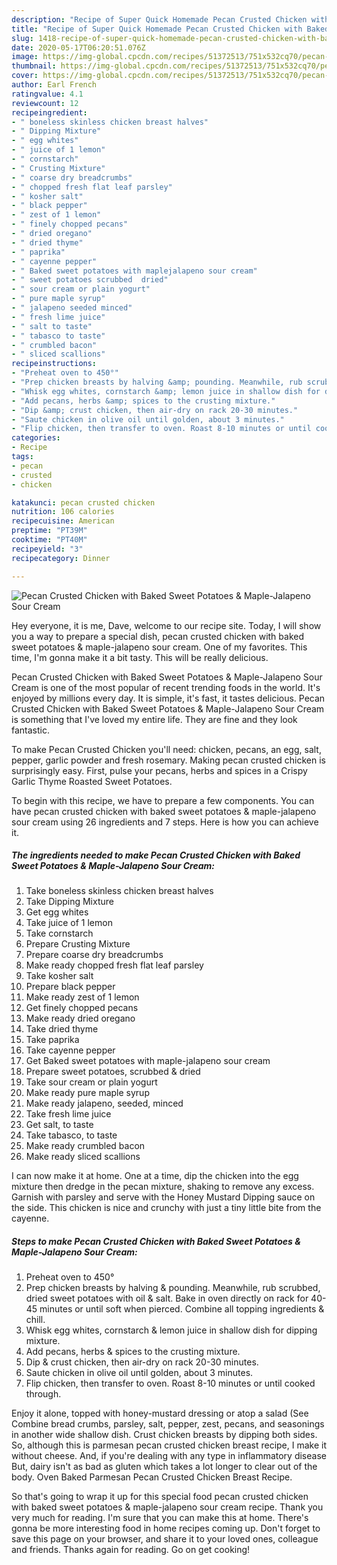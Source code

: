 ```yaml
---
description: "Recipe of Super Quick Homemade Pecan Crusted Chicken with Baked Sweet Potatoes &amp;amp; Maple-Jalapeno Sour Cream"
title: "Recipe of Super Quick Homemade Pecan Crusted Chicken with Baked Sweet Potatoes &amp;amp; Maple-Jalapeno Sour Cream"
slug: 1418-recipe-of-super-quick-homemade-pecan-crusted-chicken-with-baked-sweet-potatoes-and-amp-maple-jalapeno-sour-cream
date: 2020-05-17T06:20:51.076Z
image: https://img-global.cpcdn.com/recipes/51372513/751x532cq70/pecan-crusted-chicken-with-baked-sweet-potatoes-maple-jalapeno-sour-cream-recipe-main-photo.jpg
thumbnail: https://img-global.cpcdn.com/recipes/51372513/751x532cq70/pecan-crusted-chicken-with-baked-sweet-potatoes-maple-jalapeno-sour-cream-recipe-main-photo.jpg
cover: https://img-global.cpcdn.com/recipes/51372513/751x532cq70/pecan-crusted-chicken-with-baked-sweet-potatoes-maple-jalapeno-sour-cream-recipe-main-photo.jpg
author: Earl French
ratingvalue: 4.1
reviewcount: 12
recipeingredient:
- " boneless skinless chicken breast halves"
- " Dipping Mixture"
- " egg whites"
- " juice of 1 lemon"
- " cornstarch"
- " Crusting Mixture"
- " coarse dry breadcrumbs"
- " chopped fresh flat leaf parsley"
- " kosher salt"
- " black pepper"
- " zest of 1 lemon"
- " finely chopped pecans"
- " dried oregano"
- " dried thyme"
- " paprika"
- " cayenne pepper"
- " Baked sweet potatoes with maplejalapeno sour cream"
- " sweet potatoes scrubbed  dried"
- " sour cream or plain yogurt"
- " pure maple syrup"
- " jalapeno seeded minced"
- " fresh lime juice"
- " salt to taste"
- " tabasco to taste"
- " crumbled bacon"
- " sliced scallions"
recipeinstructions:
- "Preheat oven to 450°"
- "Prep chicken breasts by halving &amp; pounding. Meanwhile, rub scrubbed, dried sweet potatoes with oil &amp; salt. Bake in oven directly on rack for 40-45 minutes or until soft when pierced. Combine all topping ingredients &amp; chill."
- "Whisk egg whites, cornstarch &amp; lemon juice in shallow dish for dipping mixture."
- "Add pecans, herbs &amp; spices to the crusting mixture."
- "Dip &amp; crust chicken, then air-dry on rack 20-30 minutes."
- "Saute chicken in olive oil until golden, about 3 minutes."
- "Flip chicken, then transfer to oven. Roast 8-10 minutes or until cooked through."
categories:
- Recipe
tags:
- pecan
- crusted
- chicken

katakunci: pecan crusted chicken 
nutrition: 106 calories
recipecuisine: American
preptime: "PT39M"
cooktime: "PT40M"
recipeyield: "3"
recipecategory: Dinner

---
```



![Pecan Crusted Chicken with Baked Sweet Potatoes &amp; Maple-Jalapeno Sour Cream](https://img-global.cpcdn.com/recipes/51372513/751x532cq70/pecan-crusted-chicken-with-baked-sweet-potatoes-maple-jalapeno-sour-cream-recipe-main-photo.jpg)

Hey everyone, it is me, Dave, welcome to our recipe site. Today, I will show you a way to prepare a special dish, pecan crusted chicken with baked sweet potatoes &amp; maple-jalapeno sour cream. One of my favorites. This time, I'm gonna make it a bit tasty. This will be really delicious.

Pecan Crusted Chicken with Baked Sweet Potatoes &amp; Maple-Jalapeno Sour Cream is one of the most popular of recent trending foods in the world. It's enjoyed by millions every day. It is simple, it's fast, it tastes delicious. Pecan Crusted Chicken with Baked Sweet Potatoes &amp; Maple-Jalapeno Sour Cream is something that I've loved my entire life. They are fine and they look fantastic.

To make Pecan Crusted Chicken you&#39;ll need: chicken, pecans, an egg, salt, pepper, garlic powder and fresh rosemary. Making pecan crusted chicken is surprisingly easy. First, pulse your pecans, herbs and spices in a Crispy Garlic Thyme Roasted Sweet Potatoes.


To begin with this recipe, we have to prepare a few components. You can have pecan crusted chicken with baked sweet potatoes &amp; maple-jalapeno sour cream using 26 ingredients and 7 steps. Here is how you can achieve it.

<!--inarticleads1-->

##### The ingredients needed to make Pecan Crusted Chicken with Baked Sweet Potatoes &amp; Maple-Jalapeno Sour Cream:

1. Take  boneless skinless chicken breast halves
1. Take  Dipping Mixture
1. Get  egg whites
1. Take  juice of 1 lemon
1. Take  cornstarch
1. Prepare  Crusting Mixture
1. Prepare  coarse dry breadcrumbs
1. Make ready  chopped fresh flat leaf parsley
1. Take  kosher salt
1. Prepare  black pepper
1. Make ready  zest of 1 lemon
1. Get  finely chopped pecans
1. Make ready  dried oregano
1. Take  dried thyme
1. Take  paprika
1. Take  cayenne pepper
1. Get  Baked sweet potatoes with maple-jalapeno sour cream
1. Prepare  sweet potatoes, scrubbed &amp; dried
1. Take  sour cream or plain yogurt
1. Make ready  pure maple syrup
1. Make ready  jalapeno, seeded, minced
1. Take  fresh lime juice
1. Get  salt, to taste
1. Take  tabasco, to taste
1. Make ready  crumbled bacon
1. Make ready  sliced scallions


I can now make it at home. One at a time, dip the chicken into the egg mixture then dredge in the pecan mixture, shaking to remove any excess. Garnish with parsley and serve with the Honey Mustard Dipping sauce on the side. This chicken is nice and crunchy with just a tiny little bite from the cayenne. 

<!--inarticleads2-->

##### Steps to make Pecan Crusted Chicken with Baked Sweet Potatoes &amp; Maple-Jalapeno Sour Cream:

1. Preheat oven to 450°
1. Prep chicken breasts by halving &amp; pounding. Meanwhile, rub scrubbed, dried sweet potatoes with oil &amp; salt. Bake in oven directly on rack for 40-45 minutes or until soft when pierced. Combine all topping ingredients &amp; chill.
1. Whisk egg whites, cornstarch &amp; lemon juice in shallow dish for dipping mixture.
1. Add pecans, herbs &amp; spices to the crusting mixture.
1. Dip &amp; crust chicken, then air-dry on rack 20-30 minutes.
1. Saute chicken in olive oil until golden, about 3 minutes.
1. Flip chicken, then transfer to oven. Roast 8-10 minutes or until cooked through.


Enjoy it alone, topped with honey-mustard dressing or atop a salad (See Combine bread crumbs, parsley, salt, pepper, zest, pecans, and seasonings in another wide shallow dish. Crust chicken breasts by dipping both sides. So, although this is parmesan pecan crusted chicken breast recipe, I make it without cheese. And, if you&#39;re dealing with any type in inflammatory disease But, dairy isn&#39;t as bad as gluten which takes a lot longer to clear out of the body. Oven Baked Parmesan Pecan Crusted Chicken Breast Recipe. 

So that's going to wrap it up for this special food pecan crusted chicken with baked sweet potatoes &amp; maple-jalapeno sour cream recipe. Thank you very much for reading. I'm sure that you can make this at home. There's gonna be more interesting food in home recipes coming up. Don't forget to save this page on your browser, and share it to your loved ones, colleague and friends. Thanks again for reading. Go on get cooking!
